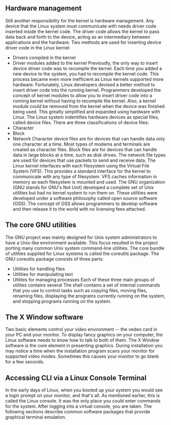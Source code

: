 ## Hardware management
Still another responsibility for the kernel is hardware management. Any device that the Linux system must communicate with needs driver code inserted inside the kernel code. The driver code allows the kernel to pass data back and forth to the device, acting as an intermediary between applications and the hardware. Two methods are used for inserting device driver code in the Linux kernel:
- Drivers compiled in the kernel
- Driver modules added to the kernel
Previoudly, the only way to insert device driver code was to recompile the kernel. Each time you added a new device to the system, you had to recompile the kernel code. This process became even more inefficient as Linux kernels supported more hardware. Fortunately, Linux developers devised a better method to insert driver code into the running kernel.
Programmers developed the concept of kernel modules to allow you to insert driver code into a running kernel without having to recompile the kernel. Also, a kernel module could be removed from the kernel when the device was finished being used. This greatly simplified and expanded using hardware with Linux.
The Linux system indentifies hardware devices as special files, called device files. There are three classifications of device files:
- Character
- Block
- Network
Character device files are for devices that can handle data only one character at a time. Most types of modems and terminals are created as character files. Block files are for devices that can handle data in large blocks at a time, such as disk drives.
The network file types are used for devices that use packets to send and receive data.
The Linux kernel interfaces with each filesystem using the Virtual File System (VFS). This provides a standard interface for the kernel to communicate with any type of filesystem. VFS caches information in memory as each filesystem is mounted and used.
The GNU organization (GNU stands for GNU's Not Unit) developed a complete set of Unix utilities but had no kernel system to run them on. These utilities were developed under a software philosophy called open source software (OSS).
The concept of OSS allows programmers to develop software and then release it to the world with no licensing fees attached.
## The core GNU utilities
The GNU project was mainly designed for Unix system administrators to have a Unix-like environment available. This  focus resulted in the project porting many common Unix system command-line utilities. The core bundle of utilities supplied for Linux systems is called the coreutils package.
The GNU coreutils package consists of three parts:
- Utilities for handling files
- Utilities for manipulating text
- Utilites for managing processes
Each of these three main groups of utilites contains several 
The shell contains a set of internal commands that you use to control tasks such as copying files, moving files, renaming files, displaying the programs currently running on the system, and stopping programs running on the system.

## The X Window software
Two basic elements control your video environment -- the vedeo card in your PC and your monitor. To display fancy graphics on your computer, the Linux software needs to know how to talk to both of them. The X Window software is the core element in presenting graphics. During installation you may notice a time when the installation program scans your monitor for supported video modes. Sometimes this causes your monitor to go blank for a few seconds. 

## Accessing CLI via a Linux Console Terminal
In the early days of Linux, when you booted up your system you would see a login prompt on your monitor, and that's all. As mentioned earlier, this is called the Linux console. It was the only place you could enter commands for the system.
After logging into a virtual console, you are taken. The following sections describe common software packages that provide graphical terminal emulation.
